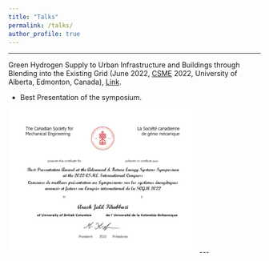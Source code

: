 ```yaml
---
title: "Talks"
permalink: /talks/
author_profile: true
---
```


---
Green Hydrogen Supply to Urban Infrastructure and Buildings through Blending into the Existing Grid (June 2022, <a href="https://www.csme-scgm.ca/conferences" target="_blank">CSME</a> 2022, University of Alberta, Edmonton, Canada), <a href="https://era.library.ualberta.ca/items/f608e27a-3211-49ab-867b-c399a35c6476" target="_blank">Link</a>.

* Best Presentation of the symposium.

<img title="Certificate" alt="Alt text" src="../files/BestPresentation.jpg" width="75%" height="75%"/>
---
